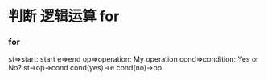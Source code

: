 # 判断  逻辑运算  for
### for
st=>start: start
e=>end
op=>operation: My operation
cond=>condition: Yes or No?
st->op->cond
cond(yes)->e
cond(no)->op
